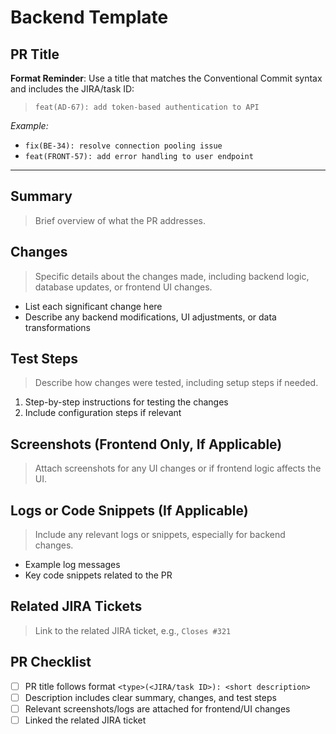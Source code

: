 # Backend Template

## PR Title
**Format Reminder**: Use a title that matches the Conventional Commit syntax and includes the JIRA/task ID:
> `feat(AD-67): add token-based authentication to API`

_Example:_  
- `fix(BE-34): resolve connection pooling issue`
- `feat(FRONT-57): add error handling to user endpoint`

---

## Summary
> Brief overview of what the PR addresses.

## Changes
> Specific details about the changes made, including backend logic, database updates, or frontend UI changes.

- List each significant change here
- Describe any backend modifications, UI adjustments, or data transformations

## Test Steps
> Describe how changes were tested, including setup steps if needed.

1. Step-by-step instructions for testing the changes
2. Include configuration steps if relevant

## Screenshots (Frontend Only, If Applicable)
> Attach screenshots for any UI changes or if frontend logic affects the UI.

## Logs or Code Snippets (If Applicable)
> Include any relevant logs or snippets, especially for backend changes.

- Example log messages
- Key code snippets related to the PR

## Related JIRA Tickets
> Link to the related JIRA ticket, e.g., `Closes #321`

## PR Checklist
- [ ] PR title follows format `<type>(<JIRA/task ID>): <short description>`
- [ ] Description includes clear summary, changes, and test steps
- [ ] Relevant screenshots/logs are attached for frontend/UI changes
- [ ] Linked the related JIRA ticket

